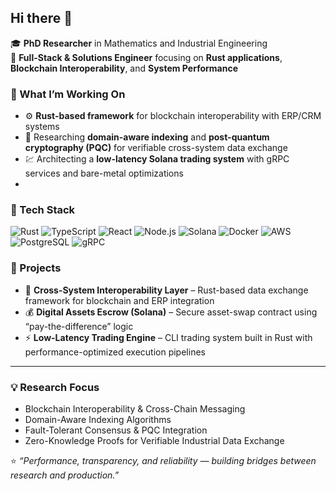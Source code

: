 ## Hi there 👋

🎓 **PhD Researcher** in Mathematics and Industrial Engineering  
🔧 **Full-Stack & Solutions Engineer** focusing on **Rust applications**, **Blockchain Interoperability**, and **System Performance**  

### 🚀 What I’m Working On
- ⚙️ **Rust-based framework** for blockchain interoperability with ERP/CRM systems  
- 🧩 Researching **domain-aware indexing** and **post-quantum cryptography (PQC)** for verifiable cross-system data exchange  
- 💹 Architecting a **low-latency Solana trading system** with gRPC services and bare-metal optimizations
- 
### 🧰 Tech Stack

![Rust](https://img.shields.io/badge/Rust-000000?style=for-the-badge&logo=rust&logoColor=white)
![TypeScript](https://img.shields.io/badge/TypeScript-3178C6?style=for-the-badge&logo=typescript&logoColor=white)
![React](https://img.shields.io/badge/React-20232A?style=for-the-badge&logo=react&logoColor=61DAFB)
![Node.js](https://img.shields.io/badge/Node.js-339933?style=for-the-badge&logo=node.js&logoColor=white)
![Solana](https://img.shields.io/badge/Solana-9945FF?style=for-the-badge&logo=solana&logoColor=white)
![Docker](https://img.shields.io/badge/Docker-2496ED?style=for-the-badge&logo=docker&logoColor=white)
![AWS](https://img.shields.io/badge/AWS-232F3E?style=for-the-badge&logo=amazon-aws&logoColor=white)
![PostgreSQL](https://img.shields.io/badge/PostgreSQL-316192?style=for-the-badge&logo=postgresql&logoColor=white)
![gRPC](https://img.shields.io/badge/gRPC-00897B?style=for-the-badge&logo=grpc&logoColor=white)



### 📘  Projects
- 🔄 **Cross-System Interoperability Layer** – Rust-based data exchange framework for blockchain and ERP integration  
- 💰 **Digital Assets Escrow (Solana)** – Secure asset-swap contract using “pay-the-difference” logic  
- ⚡ **Low-Latency Trading Engine** – CLI trading system built in Rust with performance-optimized execution pipelines  

---

### 💡 Research Focus
- Blockchain Interoperability & Cross-Chain Messaging  
- Domain-Aware Indexing Algorithms  
- Fault-Tolerant Consensus & PQC Integration  
- Zero-Knowledge Proofs for Verifiable Industrial Data Exchange  


⭐ *“Performance, transparency, and reliability — building bridges between research and production.”*
